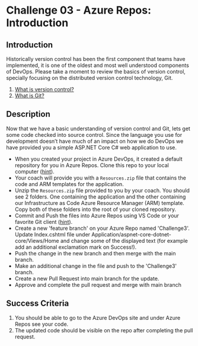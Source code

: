# Challenge 03 - Azure Repos: Introduction

## Introduction

Historically version control has been the first component that teams have implemented, it is one of the oldest and most well understood components of DevOps. Please take a moment to review the basics of version control, specially focusing on the distributed version control technology, Git.

1. [What is version control?](https://docs.microsoft.com/en-us/azure/devops/learn/git/what-is-version-control)
2. [What is Git?](https://docs.microsoft.com/en-us/azure/devops/learn/git/what-is-git)

## Description

Now that we have a basic understanding of version control and Git, lets get some code checked into source control. Since the language you use for development doesn’t have much of an impact on how we do DevOps we have provided you a simple ASP.NET Core C# web application to use. 

- When you created your project in Azure DevOps, it created a default repository for you in Azure Repos. Clone this repo to your local computer ([hint](https://code.visualstudio.com/Docs/editor/versioncontrol#_cloning-a-repository)).
- Your coach will provide you with a `Resources.zip` file that contains the code and ARM templates for the application.
- Unzip the `Resources.zip` file provided to you by your coach. You should see 2 folders. One containing the application and the other containing our Infrastructure as Code Azure Resource Manager (ARM) template. Copy both of these folders into the root of your cloned repository. 
- Commit and Push the files into Azure Repos using VS Code or your favorite Git client ([hint](https://docs.microsoft.com/en-us/azure/devops/user-guide/code-with-git?view=azure-devops)). 
- Create a new 'feature branch' on your Azure Repo named 'Challenge3'. Update Index.cshtml file under Application/aspnet-core-dotnet-core/Views/Home and change some of the displayed text (for example add an additional exclamation mark on Success!). 
- Push the change in the new branch and then merge with the main branch.
- Make an additional change in the file and push to the 'Challenge3' branch. 
- Create a new Pull Request into main branch for the update.
- Approve and complete the pull request and merge with main branch

## Success Criteria

1. You should be able to go to the Azure DevOps site and under Azure Repos see your code. 
2. The updated code should be visible on the repo after completing the pull request.

